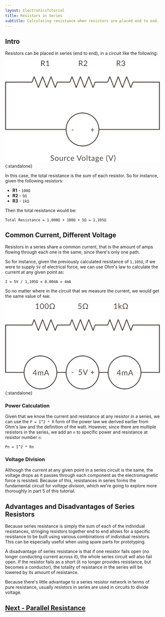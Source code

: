 ```yaml
---
layout: ElectronicsTutorial
title: Resistors in Series
subtitle: Calculating resistance when resistors are placed end to end.
---
```


## Intro

Resistors can be placed in series (end to end), in a circuit like the following:

![](../Resistors_in_Series.svg){:standalone}

In this case, the total resistance is the _sum_ of each resistor. So for instance, given the following resistors:

 * **R1** - `100Ω`
 * **R2** - `5Ω`
 * **R3** - `1kΩ`

Then the total resistance would be:

```
Total Resistance = 1,000Ω + 100Ω + 5Ω = 1,105Ω
```

## Common Current, Different Voltage

Resistors in a series share a common current, that is the amount of amps flowing through each one is the same, since there's only one path. 

So for instance, given the previously calculated resistance of `1,105Ω`, if we were to supply `5V` of electrical force, we can use Ohm's law to calculate the current at any given point as:

```
I = 5V / 1,105Ω = 0.004A = 4mA
```

So no matter where in the circuit that we measure the current, we would get the same value of `4mA`:

![](../Common_Current_w_Values.svg){:standalone}

### Power Calculation

Given that we know the current and resistance at any resistor in a series, we can use the `P = I^2 * R` form of the power law we derived earlier from Ohm's law and the definition of the watt. However, since there are multiple resistors in the series, we add an `n` to specific power and resistance at resistor number `n`:

```
Pn = I^2 * Rn
```

### Voltage Division

Although the current at any given point in a series circuit is the same, the voltage drops as it passes through each component as the electromagnetic force is resisted. Because of this, resistances in series forms the fundamental circuit for _voltage division_, which we're going to explore more thoroughly in part 5 of this tutorial.


## Advantages and Disadvantages of Series Resistors

Because series resistance is simply the sum of each of the individual resistances, stringing resistors together end to end allows for a specific resistance to be built using various combinations of individual resistors. This can be especially useful when using spare parts for prototyping.

A disadvantage of series resistance is that if one resistor fails open (no longer conducting current across it), the whole series circuit will also fail open. If the resistor fails as a short (it no longer provides resistance, but becomes a conductor), the totality of resistance in the series will be lowered by its amount of resistance.

Because there's little advantage to a series resistor network in terms of pure resistance, usually resistors in series are used in circuits to divide voltage.


## [Next - Parallel Resistance](../Parallel_Resistance)